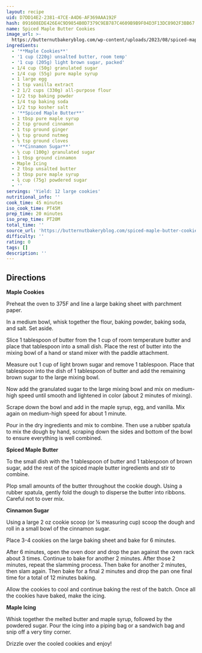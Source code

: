```yaml
---
layout: recipe
uid: D7DD14E2-2381-47CE-A4D6-AF369AAA192F
hash: 091608EDE426E4C9D9854B0D7379C9EB787C4609B9B9F04D3F13DC8902F3BB67
name: Spiced Maple Butter Cookies
image_url: >-
  https://butternutbakeryblog.com/wp-content/uploads/2023/08/spiced-maple-butter-cookies.jpg
ingredients:
  - '**Maple Cookies**'
  - '1 cup (220g) unsalted butter, room temp'
  - '1 cup (205g) light brown sugar, packed'
  - 1/4 cup (50g) granulated sugar
  - 1/4 cup (55g) pure maple syrup
  - 1 large egg
  - 1 tsp vanilla extract
  - 2 1/2 cups (330g) all-purpose flour
  - 1/2 tsp baking powder
  - 1/4 tsp baking soda
  - 1/2 tsp kosher salt
  - '**Spiced Maple Butter**'
  - 1 tbsp pure maple syrup
  - 2 tsp ground cinnamon
  - 1 tsp ground ginger
  - ¼ tsp ground nutmeg
  - ⅛ tsp ground cloves
  - '**Cinnamon Sugar**'
  - ½ cup (100g) granulated sugar
  - 1 tbsp ground cinnamon
  - Maple Icing
  - 2 tbsp unsalted butter
  - 3 tbsp pure maple syrup
  - ¾ cup (75g) powdered sugar
  - ''
servings: 'Yield: 12 large cookies'
nutritional_info: ''
cook_time: 45 minutes
iso_cook_time: PT45M
prep_time: 20 minutes
iso_prep_time: PT20M
total_time: ''
source_url: 'https://butternutbakeryblog.com/spiced-maple-butter-cookies/'
difficulty: ''
rating: 0
tags: []
description: ''
---
```

## Directions

**Maple Cookies**

Preheat the oven to 375F and line a large baking sheet with parchment paper.

In a medium bowl, whisk together the flour, baking powder, baking soda, and salt. Set aside.

Slice 1 tablespoon of butter from the 1 cup of room temperature butter and place that tablespoon into a small dish. Place the rest of butter into the mixing bowl of a hand or stand mixer with the paddle attachment.

Measure out 1 cup of light brown sugar and remove 1 tablespoon. Place that tablespoon into the dish of 1 tablespoon of butter and add the remaining brown sugar to the large mixing bowl.

Now add the granulated sugar to the large mixing bowl and mix on medium-high speed until smooth and lightened in color (about 2 minutes of mixing).

Scrape down the bowl and add in the maple syrup, egg, and vanilla. Mix again on medium-high speed for about 1 minute.

Pour in the dry ingredients and mix to combine. Then use a rubber spatula to mix the dough by hand, scraping down the sides and bottom of the bowl to ensure everything is well combined.

**Spiced Maple Butter**

To the small dish with the 1 tablespoon of butter and 1 tablespoon of brown sugar, add the rest of the spiced maple butter ingredients and stir to combine.

Plop small amounts of the butter throughout the cookie dough. Using a rubber spatula, gently fold the dough to disperse the butter into ribbons. Careful not to over mix.

**Cinnamon Sugar**

Using a large 2 oz cookie scoop (or ¼ measuring cup) scoop the dough and roll in a small bowl of the cinnamon sugar.

Place 3-4 cookies on the large baking sheet and bake for 6 minutes.

After 6 minutes, open the oven door and drop the pan against the oven rack about 3 times. Continue to bake for another 2 minutes. After those 2 minutes, repeat the slamming process. Then bake for another 2 minutes, then slam again. Then bake for a final 2 minutes and drop the pan one final time for a total of 12 minutes baking.

Allow the cookies to cool and continue baking the rest of the batch. Once all the cookies have baked, make the icing.

**Maple Icing**

Whisk together the melted butter and maple syrup, followed by the powdered sugar. Pour the icing into a piping bag or a sandwich bag and snip off a very tiny corner.

Drizzle over the cooled cookies and enjoy!
